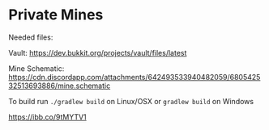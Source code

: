 # Private Mines

Needed files:

Vault: https://dev.bukkit.org/projects/vault/files/latest

Mine Schematic: https://cdn.discordapp.com/attachments/642493533940482059/680542532513693886/mine.schematic

To build run `./gradlew build` on Linux/OSX or `gradlew build` on Windows

https://ibb.co/9tMYTV1
